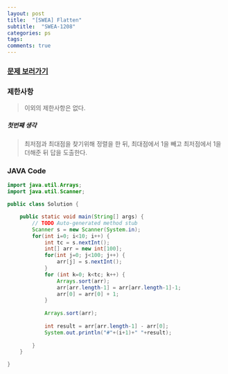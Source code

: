 ```yaml
---
layout: post
title:  "[SWEA] Flatten"
subtitle:  "SWEA-1208"
categories: ps
tags: 
comments: true
---
```


### [문제 보러가기]( https://swexpertacademy.com/main/code/problem/problemDetail.do?contestProbId=AV139KOaABgCFAYh&categoryId=AV139KOaABgCFAYh&categoryType=CODE )



### 제한사항

> 이외의 제한사항은 없다.

##### 첫번째 생각

> 최저점과 최대점을 찾기위해 정렬을 한 뒤, 최대점에서 1을 빼고 최저점에서 1을 더해준 뒤 답을 도출한다.



### JAVA Code

```java
import java.util.Arrays;
import java.util.Scanner;

public class Solution {

	public static void main(String[] args) {
		// TODO Auto-generated method stub
		Scanner s = new Scanner(System.in);
		for(int i=0; i<10; i++) {
			int tc = s.nextInt();
			int[] arr = new int[100];
			for(int j=0; j<100; j++) {
				arr[j] = s.nextInt();
			}
			for (int k=0; k<tc; k++) {
				Arrays.sort(arr);
				arr[arr.length-1] = arr[arr.length-1]-1;
				arr[0] = arr[0] + 1;
			}
			
			Arrays.sort(arr);
			
			int result = arr[arr.length-1] - arr[0];
			System.out.println("#"+(i+1)+" "+result);
			
		}
	}

}

```

